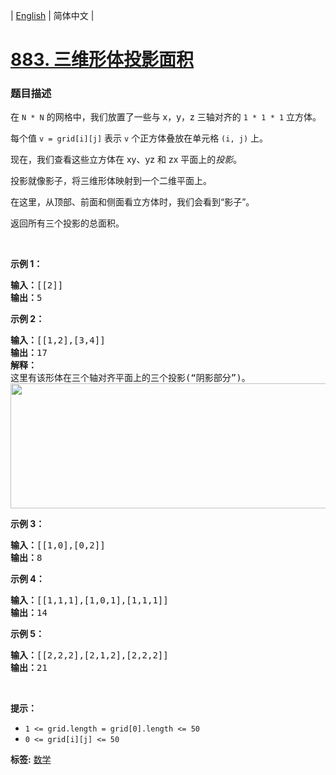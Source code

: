 | [English](README_EN.md) | 简体中文 |

# [883. 三维形体投影面积](https://leetcode-cn.com/problems/projection-area-of-3d-shapes)
 ### 题目描述
<p>在&nbsp;<code>N&nbsp;*&nbsp;N</code>&nbsp;的网格中，我们放置了一些与 x，y，z 三轴对齐的&nbsp;<code>1 * 1 * 1</code>&nbsp;立方体。</p>

<p>每个值&nbsp;<code>v = grid[i][j]</code>&nbsp;表示 <code>v</code>&nbsp;个正方体叠放在单元格&nbsp;<code>(i, j)</code>&nbsp;上。</p>

<p>现在，我们查看这些立方体在 xy、yz&nbsp;和 zx&nbsp;平面上的<em>投影</em>。</p>

<p>投影就像影子，将三维形体映射到一个二维平面上。</p>

<p>在这里，从顶部、前面和侧面看立方体时，我们会看到&ldquo;影子&rdquo;。</p>

<p>返回所有三个投影的总面积。</p>

<p>&nbsp;</p>

<ul>
</ul>

<ul>
</ul>

<ul>
</ul>

<ul>
</ul>

<p><strong>示例 1：</strong></p>

<pre><strong>输入：</strong>[[2]]
<strong>输出：</strong>5
</pre>

<p><strong>示例 2：</strong></p>

<pre><strong>输入：</strong>[[1,2],[3,4]]
<strong>输出：</strong>17
<strong>解释：</strong>
这里有该形体在三个轴对齐平面上的三个投影(&ldquo;阴影部分&rdquo;)。
<img alt="" src="https://s3-lc-upload.s3.amazonaws.com/uploads/2018/08/02/shadow.png" style="height: 200px; width: 749px;">
</pre>

<p><strong>示例 3：</strong></p>

<pre><strong>输入：</strong>[[1,0],[0,2]]
<strong>输出：</strong>8
</pre>

<p><strong>示例 4：</strong></p>

<pre><strong>输入：</strong>[[1,1,1],[1,0,1],[1,1,1]]
<strong>输出：</strong>14
</pre>

<p><strong>示例 5：</strong></p>

<pre><strong>输入：</strong>[[2,2,2],[2,1,2],[2,2,2]]
<strong>输出：</strong>21
</pre>

<p>&nbsp;</p>

<p><strong>提示：</strong></p>

<ul>
	<li><code>1 &lt;= grid.length = grid[0].length&nbsp;&lt;= 50</code></li>
	<li><code>0 &lt;= grid[i][j] &lt;= 50</code></li>
</ul>

**标签:**  [数学](https://leetcode-cn.com/tag/math) 